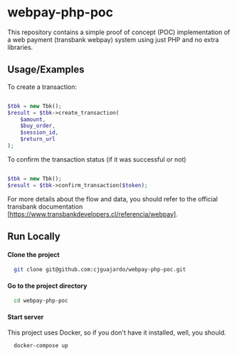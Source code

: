 
# webpay-php-poc

This repository contains a simple proof of concept (POC) implementation of a web payment (transbank webpay) system using just PHP and no extra libraries.





## Usage/Examples

To create a transaction:
```php

$tbk = new Tbk();
$result = $tbk->create_transaction(
    $amount, 
    $buy_order, 
    $session_id, 
    $return_url
);

```

To confirm the transaction status (if it was successful or not)
```php

$tbk = new Tbk();
$result = $tbk->confirm_transaction($token);

```

For more details about the flow and data, you should refer to the official transbank documentation [https://www.transbankdevelopers.cl/referencia/webpay].
## Run Locally

#### Clone the project

```bash
  git clone git@github.com:cjguajardo/webpay-php-poc.git
```

#### Go to the project directory

```bash
  cd webpay-php-poc
```

#### Start server

This project uses Docker, so if you don't have it installed, well, you should.

```bash
  docker-compose up
```


